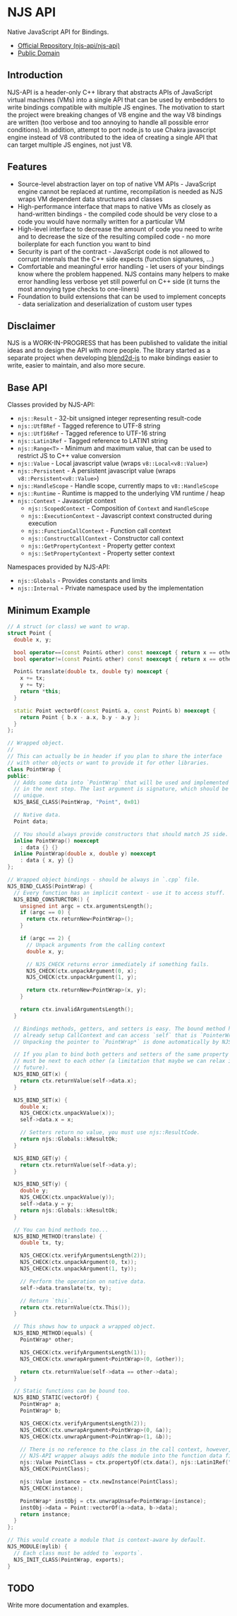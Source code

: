 NJS API
=======

Native JavaScript API for Bindings.

  * [Official Repository (njs-api/njs-api)](https://github.com/njs-api/njs-api)
  * [Public Domain](./LICENSE.md)

Introduction
------------

NJS-API is a header-only C++ library that abstracts APIs of JavaScript virtual machines (VMs) into a single API that can be used by embedders to write bindings compatible with multiple JS engines. The motivation to start the project were breaking changes of V8 engine and the way V8 bindings are written (too verbose and too annoying to handle all possible error conditions). In addition, attempt to port node.js to use Chakra javascript engine instead of V8 contributed to the idea of creating a single API that can target multiple JS engines, not just V8.

Features
--------

  - Source-level abstraction layer on top of native VM APIs - JavaScript engine cannot be replaced at runtime, recompilation is needed as NJS wraps VM dependent data structures and classes
  - High-performance interface that maps to native VMs as closely as hand-written bindings - the compiled code should be very close to a code you would have normally written for a particular VM
  - High-level interface to decrease the amount of code you need to write and to decrease the size of the resulting compiled code - no more boilerplate for each function you want to bind
  - Security is part of the contract - JavaScript code is not allowed to corrupt internals that the C++ side expects (function signatures, ...)
  - Comfortable and meaningful error handling - let users of your bindings know where the problem happened. NJS contains many helpers to make error handling less verbose yet still powerful on C++ side (it turns the most annoying type checks to one-liners)
  - Foundation to build extensions that can be used to implement concepts - data serialization and deserialization of custom user types

Disclaimer
----------

NJS is a WORK-IN-PROGRESS that has been published to validate the initial ideas and to design the API with more people. The library started as a separate project when developing [blend2d-js](https://github.com/blend2d/blend2d-js) to make bindings easier to write, easier to maintain, and also more secure.

Base API
--------

Classes provided by NJS-API:

  * `njs::Result` - 32-bit unsigned integer representing result-code
  * `njs::Utf8Ref` - Tagged reference to UTF-8  string
  * `njs::Utf16Ref` - Tagged reference to UTF-16 string
  * `njs::Latin1Ref` - Tagged reference to LATIN1 string
  * `njs::Range<T>` - Minimum and maximum value, that can be used to restrict JS to C++ value conversion
  * `njs::Value` - Local javascript value (wraps `v8::Local<v8::Value>`)
  * `njs::Persistent` - A persistent javascript value (wraps `v8::Persistent<v8::Value>`)
  * `njs::HandleScope` - Handle scope, currently maps to `v8::HandleScope`
  * `njs::Runtime` - Runtime is mapped to the underlying VM runtime / heap
  * `njs::Context` - Javascript context
    * `njs::ScopedContext` - Composition of `Context` and `HandleScope`
    * `njs::ExecutionContext` - Javascript context constructed during execution
    * `njs::FunctionCallContext` - Function call context
    * `njs::ConstructCallContext` - Constructor call context
    * `njs::GetPropertyContext` - Property getter context
    * `njs::SetPropertyContext` - Property setter context

Namespaces provided by NJS-API:

  * `njs::Globals` - Provides constants and limits
  * `njs::Internal` - Private namespace used by the implementation

Minimum Example
---------------

```c++
// A struct (or class) we want to wrap.
struct Point {
  double x, y;

  bool operator==(const Point& other) const noexcept { return x == other.x && y == other.y; }
  bool operator!=(const Point& other) const noexcept { return x == other.x && y == other.y; }

  Point& translate(double tx, double ty) noexcept {
    x += tx;
    y += ty;
    return *this;
  }

  static Point vectorOf(const Point& a, const Point& b) noexcept {
    return Point { b.x - a.x, b.y - a.y };
  }
};

// Wrapped object.
//
// This can actually be in header if you plan to share the interface
// with other objects or want to provide it for other libraries.
class PointWrap {
public:
  // Adds some data into `PointWrap` that will be used and implemented
  // in the next step. The last argument is signature, which should be
  // unique.
  NJS_BASE_CLASS(PointWrap, "Point", 0x01)

  // Native data.
  Point data;

  // You should always provide constructors that should match JS side.
  inline PointWrap() noexcept
    : data {} {}
  inline PointWrap(double x, double y) noexcept
    : data { x, y} {}
};

// Wrapped object bindings - should be always in `.cpp` file.
NJS_BIND_CLASS(PointWrap) {
  // Every function has an implicit context - use it to access stuff.
  NJS_BIND_CONSTURCTOR() {
    unsigned int argc = ctx.argumentsLength();
    if (argc == 0) {
      return ctx.returnNew<PointWrap>();
    }

    if (argc == 2) {
      // Unpack arguments from the calling context
      double x, y;

      // NJS_CHECK returns error immediately if something fails.
      NJS_CHECK(ctx.unpackArgument(0, x);
      NJS_CHECK(ctx.unpackArgument(1, y);

      return ctx.returnNew<PointWrap>(x, y);
    }

    return ctx.invalidArgumentsLength();
  }

  // Bindings methods, getters, and setters is easy. The bound method has
  // already setup CallContext and can access `self` that is `PointerWrap*`.
  // Unpacking the pointer to `PointWrap*` is done automatically by NJS-API.

  // If you plan to bind both getters and setters of the same property they
  // must be next to each other (a limitation that maybe we can relax in the
  // future).
  NJS_BIND_GET(x) {
    return ctx.returnValue(self->data.x);
  }

  NJS_BIND_SET(x) {
    double x;
    NJS_CHECK(ctx.unpackValue(x));
    self->data.x = x;

    // Setters return no value, you must use njs::ResultCode.
    return njs::Globals::kResultOk;
  }

  NJS_BIND_GET(y) {
    return ctx.returnValue(self->data.y);
  }

  NJS_BIND_SET(y) {
    double y;
    NJS_CHECK(ctx.unpackValue(y));
    self->data.y = y;
    return njs::Globals::kResultOk;
  }

  // You can bind methods too...
  NJS_BIND_METHOD(translate) {
    double tx, ty;

    NJS_CHECK(ctx.verifyArgumentsLength(2));
    NJS_CHECK(ctx.unpackArgument(0, tx));
    NJS_CHECK(ctx.unpackArgument(1, ty));

    // Perform the operation on native data.
    self->data.translate(tx, ty);

    // Return `this`.
    return ctx.returnValue(ctx.This());
  }

  // This shows how to unpack a wrapped object.
  NJS_BIND_METHOD(equals) {
    PointWrap* other;

    NJS_CHECK(ctx.verifyArgumentsLength(1));
    NJS_CHECK(ctx.unwrapArgument<PointWrap>(0, &other));

    return ctx.returnValue(self->data == other->data);
  }

  // Static functions can be bound too.
  NJS_BIND_STATIC(vectorOf) {
    PointWrap* a;
    PointWrap* b;

    NJS_CHECK(ctx.verifyArgumentsLength(2));
    NJS_CHECK(ctx.unwrapArgument<PointWrap>(0, &a));
    NJS_CHECK(ctx.unwrapArgument<PointWrap>(1, &b));

    // There is no reference to the class in the call context, however,
    // NJS-API wrapper always adds the module into the function data field.
    njs::Value PointClass = ctx.propertyOf(ctx.data(), njs::Latin1Ref("Point"));
    NJS_CHECK(PointClass);

    njs::Value instance = ctx.newInstance(PointClass);
    NJS_CHECK(instance);

    PointWrap* instObj = ctx.unwrapUnsafe<PointWrap>(instance);
    instObj->data = Point::vectorOf(a->data, b->data);
    return instance;
  }
};

// This would create a module that is context-aware by default.
NJS_MODULE(mylib) {
  // Each class must be added to `exports`.
  NJS_INIT_CLASS(PointWrap, exports);
}
```

TODO
----

Write more documentation and examples.

